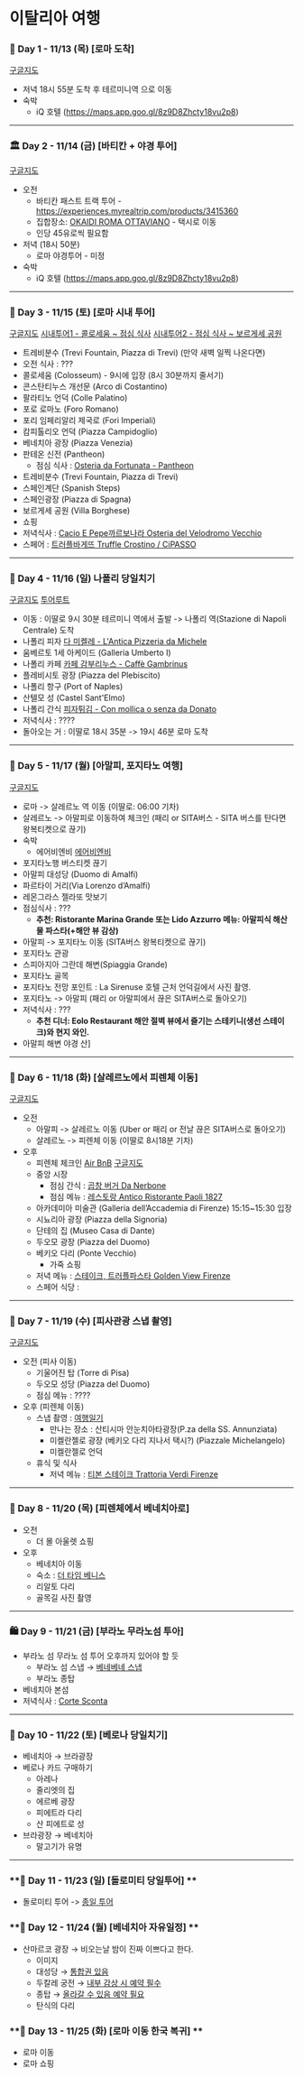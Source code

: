 # 이탈리아 여행

### **🛬 Day 1 - 11/13 (목) [로마 도착]**

[구글지도](https://maps.app.goo.gl/mRfp4cLq622keiMX8)

- 저녁 18시 55분 도착 후 테르미니역 으로 이동
- 숙박
    - iQ 호텔 (https://maps.app.goo.gl/8z9D8Zhcty18vu2p8)

---

### **🏛️ Day 2 - 11/14 (금) [바티칸 + 야경 투어]**

[구글지도](https://maps.app.goo.gl/vXTzUAnx2KTPbSDN6)

- 오전
    - 바티칸 패스트 트랙 투어 - https://experiences.myrealtrip.com/products/3415360
    - 집합장소: [OKAIDI ROMA OTTAVIANO](https://maps.app.goo.gl/rBV15PDZwYgfBoP27) - 택시로 이동
    - 인당 45유로씩 필요함
- 저녁 (18시 50분)
    - 로마 야경투어 - 미정
- 숙박
    - iQ 호텔 (https://maps.app.goo.gl/8z9D8Zhcty18vu2p8)

---

### **🍕 Day 3 - 11/15 (토) [로마 시내 투어]**

[구글지도](https://maps.app.goo.gl/kc8HsUPnhUEmo3pr9)
[시내투어1 - 콜로세움  ~ 점심 식사](https://maps.app.goo.gl/nS5FySMpmrK8n7JQ9)
[시내투어2 - 점심 식사  ~ 보르게세 공원](https://maps.app.goo.gl/e1HWnCaztW78Gag56)

- 트레비분수 (Trevi Fountain, Piazza di Trevi) (만약 새벽 일찍 나온다면)
- 오전 식사 : ???
- 콜로세움 (Colosseum) - 9시에 입장 (8시 30분까지 줄서기)
- 콘스탄티누스 개선문 (Arco di Costantino)
- 팔라티노 언덕 (Colle Palatino)
- 포로 로마노 (Foro Romano)
- 포리 임페리알리 제국로 (Fori Imperiali)
- 캄피톨리오 언덕 (Piazza Campidoglio)
- 베네치아 광장 (Piazza Venezia)
- 판테온 신전 (Pantheon)
  - 점심 식사 : [Osteria da Fortunata - Pantheon](https://maps.app.goo.gl/a2yn8x9dd92k8gYNA)
- 트레비분수 (Trevi Fountain, Piazza di Trevi)
- 스페인계단 (Spanish Steps)
- 스페인광장 (Piazza di Spagna)
- 보르게세 공원 (Villa Borghese)
- 쇼핑
- 저녁식사 : [Cacio E Pepe까르보나라 Osteria del Velodromo Vecchio](https://maps.app.goo.gl/DNqzRjc3ka8o788Q6)
- 스페어 : [트러플바게뜨 Truffle Crostino / CiPASSO](https://maps.app.goo.gl/xMpnCsqEaPeMJ94s8)

---

### **🚄 Day 4 - 11/16 (일) 나폴리 당일치기**
[구글지도](https://maps.app.goo.gl/gsQiYQjsk1pxhrPo6?g_st=ac)
[투어루트](https://maps.app.goo.gl/QZDnRx7vs6z2EkYg6?g_st=ac)

- 이동 : 이딸로 9시 30분 테르미니 역에서 출발 -> 나폴리 역(Stazione di Napoli Centrale) 도착 
- 나폴리 피자 [다 미켈레 - L'Antica Pizzeria da Michele](https://maps.app.goo.gl/Qrbwfv3UwF3h34rv5)
- 움베르토 1세 아케이드 (Galleria Umberto I)
- 나폴리 카페 [카페 감부리누스 - Caffè Gambrinus](https://maps.app.goo.gl/ZyzqXovovuQcm8Ce9)
- 플레비시토 광장 (Piazza del Plebiscito)
- 나폴리 항구 (Port of Naples)
- 산텔모 성 (Castel Sant'Elmo)
- 나폴리 간식 [피자튀김 - Con mollica o senza da Donato](https://maps.app.goo.gl/G5GJgnnayBuPePJB6)
- 저녁식사 : ????
- 돌아오는 거 : 이딸로 18시 35분 -> 19시 46분 로마 도착
---

### **📸 Day 5 - 11/17 (월) [아말피, 포지타노 여행]**
[구글지도](https://maps.app.goo.gl/ZRKVP6kS2dxEaxSQ6?g_st=ac)

- 로마 -> 살레르노 역 이동 (이딸로: 06:00 기차) 
- 살레르노 -> 아말피로 이동하여 체크인 (패리 or SITA버스 - SITA 버스를 탄다면 왕복티켓으로 끊기)
- 숙박
  - 에어비엔비 [에어비엔비](https://maps.app.goo.gl/rnmJUxdQo7HaDQj18)
- 포지타노행 버스티켓 끊기
- 아말피 대성당 (Duomo di Amalfi)
- 파르타이 거리(Via Lorenzo d’Amalfi)
- 레몬그라스 젤라또 맛보기
- 점심식사 : ???
  - **추천: Ristorante Marina Grande 또는 Lido Azzurro 메뉴: 아말피식 해산물 파스타(+해안 뷰 감상)**
- 아말피 -> 포지타노 이동 (SITA버스 왕복티켓으로 끊기)
- 포지타노 관광
- 스피아지아 그란데 해변(Spiaggia Grande)
- 포지타노 골목
- 포지타노 전망 포인트 : La Sirenuse 호텔 근처 언덕길에서 사진 촬영.
- 포지타노 -> 아말피 (패리 or 아말피에서 끊은 SITA버스로 돌아오기)
- 저녁식사 : ???
  - **추천 디너: Eolo Restaurant 해안 절벽 뷰에서 즐기는 스테키니(생선 스테이크)와 현지 와인.**
- 아말피 해변 야경 산]
---

### **🚤 Day 6 - 11/18 (화) [살레르노에서 피렌체 이동]**
[구글지도](https://maps.app.goo.gl/UuKAzY7Fuf7w54Uj6?g_st=ac)

- 오전
    - 아말피 -> 살레르노 이동 (Uber or 패리 or 전날 끊은 SITA버스로 돌아오기)
    - 살레르노 -> 피렌체 이동 (이딸로 8시18분 기차)
- 오후
    - 피렌체 체크인 [Air BnB](https://www.airbnb.co.kr/rooms/49709468?viralityEntryPoint=1&unique_share_id=53CE79B2-DB07-40E6-8054-1DB2CCFB2724&slcid=3f43bbdeea62490a8df78c3749936bbe&s=76&adults=1&slug=iJAwdzh7&source_impression_id=p3_1760966509_P3pURAUT9nPXK8iq) [구글지도](https://maps.app.goo.gl/WVL5vdgxAn4yS9LN9) 
    - 중앙 시장
      - 점심 간식 : [곱창 버거 Da Nerbone](https://maps.app.goo.gl/jqrBUVFX2SxfWpkQ9)
      - 점심 메뉴 : [레스토랑 Antico Ristorante Paoli 1827](https://maps.app.goo.gl/xoz9r75k7qVmRHh27)
    - 아카데미아 미술관 (Galleria dell’Accademia di Firenze) 15:15~15:30 입장
    - 시뇨리아 광장 (Piazza della Signoria)
    - 단테의 집 (Museo Casa di Dante)
    - 두오모 광장 (Piazza del Duomo)
    - 베키오 다리 (Ponte Vecchio)
        - 가죽 쇼핑
    - 저녁 메뉴 : [스테이크, 트러플파스타 Golden View Firenze](https://maps.app.goo.gl/gR1CN56RNom4Ct7w6)
    - 스페어 식당 : 

---

### **🎨 Day 7 - 11/19 (수) [피사관광 스냅 촬영]**
[구글지도](https://maps.app.goo.gl/ZTkm7QP8xfXx7Fax8)

- 오전 (피사 이동)
  - 기울어진 탑 (Torre di Pisa)
  - 두오모 성당 (Piazza del Duomo)
  - 점심 메뉴 : ????
- 오후 (피렌체 이동)
  - 스냅 촬영 : [여행일기](https://experiences.myrealtrip.com/products/3427150)
    - 만나는 장소 : 산티시마 안눈치아타광장(P.za della SS. Annunziata)
    - 미켈란젤로 광장 (베키오 다리 지나서 택시?) (Piazzale Michelangelo)
    - 미켈란젤로 언덕
  - 휴식 및 식사
    - 저녁 메뉴 : [티본 스테이크 Trattoria Verdi Firenze](https://maps.app.goo.gl/z9JoDTjfgF8eZfmHA)

---

### **🏰 Day 8 - 11/20 (목) [피렌체에서 베네치아로]**

- 오전 
  - 더 몰 아울렛 쇼핑
- 오후
  - 베네치아 이동
  - 숙소 : [더 타임 베니스](https://maps.app.goo.gl/zPw6qVD2rJs9ZePB8)
  - 리알토 다리
  - 골목길 사진 촬영

---

### **🛍️ Day 9 - 11/21 (금) [부라노 무라노섬 투아]**

- 부라노 섬 무라노 섬 투어 오후까지 있어야 할 듯
    - 부라노 섬 스냅 → [베네베네 스냅](https://experiences.myrealtrip.com/products/3859831)
    - 부라노 종탑
- 베네치아 본섬
- 저녁식사 : [Corte Sconta](https://maps.app.goo.gl/WjEXmJds9CCAYeQJ6)

---

### **🎁 Day 10 - 11/22 (토) [베로나 당일치기]**

- 베네치아 → 브라광장
- 베로나 카드 구매하기
    - 아레나
    - 줄리엣의 집
    - 에르베 광장
    - 피에트라 다리
    - 산 피에트로 성
- 브라광장 → 베네치아
    - 말고기가 유명

---

### **🛬 Day 11 - 11/23 (일) [돌로미티 당일투어] **

- 돌로미티 투어 -> [종일 투어](https://experiences.myrealtrip.com/products/3412821)
  
### **🛬 Day 12 - 11/24 (월) [베네치아 자유일정] **

- 산마르코 광장 → 비오는날 밤이 진짜 이쁘다고 한다.
    - 이미지        
    - 대성당 → [통합권 있음](https://m.blog.naver.com/bonbonparis16/223050860492)
    - 두칼레 궁전 → [내부 감상 시 예약 필수](https://www.myrealtrip.com/offers/143429)
    - 종탑 → [올라갈 수 있음 예약 필요](https://m.blog.naver.com/houself/223493948167)
    - 탄식의 다리

### **🛬 Day 13 - 11/25 (화) [로마 이동 한국 복귀] **

- 로마 이동
- 로마 쇼핑
